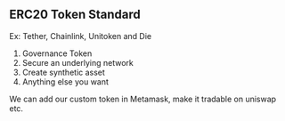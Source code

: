 ## ERC20 Token Standard
Ex: Tether, Chainlink, Unitoken and Die

1. Governance Token
2. Secure an underlying network
3. Create synthetic asset
4. Anything else you want

We can add our custom token in Metamask, make it tradable on uniswap etc.